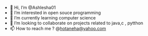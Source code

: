 - 👋 Hi, I’m @Ashlesha01
- 👀 I’m interested in open souce programming
- 🌱 I’m currently learning computer science
- 💞️ I’m looking to collaborate on projects related to java,c , pytthon
- 📫 How to reach me ?
        @hotaneha@yahoo.com

<!---
Ashlesha01/Ashlesha01 is a ✨ special ✨ repository because its `README.md` (this file) appears on your GitHub profile.
You can click the Preview link to take a look at your changes.
--->
